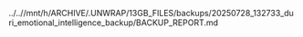 ../..//mnt/h/ARCHIVE/.UNWRAP/13GB_FILES/backups/20250728_132733_duri_emotional_intelligence_backup/BACKUP_REPORT.md
